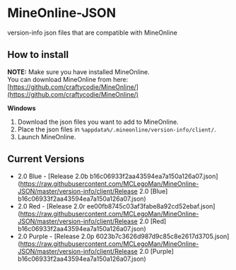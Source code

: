 # MineOnline-JSON  
version-info json files that are compatible with MineOnline  

## How to install  
**NOTE:** Make sure you have installed MineOnline.  
You can download MineOnline from here: [https://github.com/craftycodie/MineOnline/](https://github.com/craftycodie/MineOnline/)

**Windows**  
1. Download the json files you want to add to MineOnline.  
2. Place the json files in `%appdata%/.mineonline/version-info/client/`.  
3. Launch MineOnline.  

## Current Versions  
+ 2.0 Blue - [Release 2.0b b16c06933f2aa43594ea7a150a126a07.json](https://raw.githubusercontent.com/MCLegoMan/MineOnline-JSON/master/version-info/client/Release 2.0 [Blue] b16c06933f2aa43594ea7a150a126a07.json)  
+ 2.0 Red - [Release 2.0r ee00fb8745c03af3fabe8a92cd52ebaf.json](https://raw.githubusercontent.com/MCLegoMan/MineOnline-JSON/master/version-info/client/Release 2.0 [Red] b16c06933f2aa43594ea7a150a126a07.json)  
+ 2.0 Purple - [Release 2.0p 6023b7c3626d987d9c85c8e2617d3705.json](https://raw.githubusercontent.com/MCLegoMan/MineOnline-JSON/master/version-info/client/Release 2.0 [Purple] b16c06933f2aa43594ea7a150a126a07.json)  
